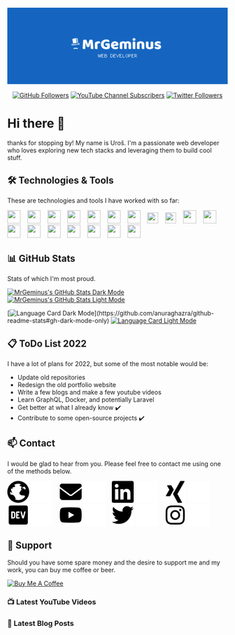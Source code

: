 ![MrGeminus Banner](./images/banner.svg)

<p align="center">
<a href="https://github.com/MrGeminus"><img alt="GitHub Followers" src="https://img.shields.io/github/followers/mrgeminus?logo=GitHub&style=for-the-badge"/></a>
<a href="https://www.youtube.com/channel/UC4QYa0Pb5OCidee70BWbtAA"><img alt="YouTube Channel Subscribers" src="https://img.shields.io/youtube/channel/subscribers/UC4QYa0Pb5OCidee70BWbtAA?color=blue&logo=YouTube&style=for-the-badge"/></a>
<a href="https://twitter.com/MrGeminus"><img alt="Twitter Followers" src="https://img.shields.io/twitter/follow/mrgeminus?color=blue&label=FOLLOWERS&logo=Twitter&logoColor=white&style=for-the-badge"/></a>
</p>

# Hi there :wave:

thanks for stopping by! My name is Uroš. I'm a passionate web developer who loves exploring new tech stacks and leveraging them to build cool stuff.

## :hammer_and_wrench: Technologies & Tools

These are technologies and tools I have worked with so far:

<div>
<img width="30" height="30" src="https://cdn.jsdelivr.net/gh/devicons/devicon/icons/html5/html5-plain.svg" />
&nbsp;&nbsp;
<img width="30" height="30"  src="https://cdn.jsdelivr.net/gh/devicons/devicon/icons/css3/css3-plain.svg" />
&nbsp;&nbsp;  
<img width="30" height="30"  src='https://cdn.jsdelivr.net/gh/devicons/devicon/icons/sass/sass-original.svg'>  
&nbsp;&nbsp;  
<img width="30" height="30"  src="https://cdn.jsdelivr.net/gh/devicons/devicon/icons/bootstrap/bootstrap-original.svg" />        
&nbsp;&nbsp;  
<img width="30" height="30"  src='https://cdn.jsdelivr.net/gh/devicons/devicon/icons/tailwindcss/tailwindcss-plain.svg'>
&nbsp;&nbsp;  
<img width="30" height="30"  src='https://cdn.jsdelivr.net/gh/devicons/devicon/icons/javascript/javascript-original.svg'>
&nbsp;&nbsp;  
<img width="30" height="30"  src='https://cdn.jsdelivr.net/gh/devicons/devicon/icons/typescript/typescript-original.svg'>
&nbsp;&nbsp;  
<img width="25" height="25"  src='https://cdn.jsdelivr.net/gh/devicons/devicon/icons/vuejs/vuejs-original.svg'>
&nbsp;&nbsp;  
<img width="25" height="25"  src='https://cdn.jsdelivr.net/gh/devicons/devicon/icons/nuxtjs/nuxtjs-original.svg'>
&nbsp;&nbsp;  
<img width="30" height="30"  src="https://cdn.jsdelivr.net/gh/devicons/devicon/icons/react/react-original.svg" />
&nbsp;&nbsp;
<img width="30" height="30" src="https://cdn.jsdelivr.net/gh/devicons/devicon/icons/eslint/eslint-original.svg" />
&nbsp;&nbsp;
<img width="30" height="30" src="https://cdn.jsdelivr.net/gh/devicons/devicon/icons/jest/jest-plain.svg" />
&nbsp;&nbsp;
<img width="30" height="30" src="https://cdn.jsdelivr.net/gh/devicons/devicon/icons/express/express-original-wordmark.svg" />
&nbsp;&nbsp;
<img width="30" height="30" src="https://cdn.jsdelivr.net/gh/devicons/devicon/icons/mongodb/mongodb-original.svg" />
&nbsp;&nbsp;
<img width="30" height="30"  src="https://cdn.jsdelivr.net/gh/devicons/devicon/icons/git/git-plain.svg" />
&nbsp;&nbsp;  
<img width="30" height="30"  src="https://cdn.jsdelivr.net/gh/devicons/devicon/icons/npm/npm-original-wordmark.svg" />
&nbsp;&nbsp;  
<img width="30" height="30"  src="https://cdn.jsdelivr.net/gh/devicons/devicon/icons/figma/figma-original.svg" /> 
&nbsp;&nbsp;  
<img width="30" height="30"  src="https://cdn.jsdelivr.net/gh/devicons/devicon/icons/vscode/vscode-original.svg" />  
</div>

## :bar_chart: GitHub Stats

Stats of which I'm most proud.

[![MrGeminus's GitHub Stats Dark Mode](https://github-readme-stats.vercel.app/api?username=MrGeminus&show_icons=true&title_color=C9D1D9&icon_color=1565C0&text_color=C9D1D9&bg_color=0D1117&border_color=30363D&ring_color=1565C0&include_all_commits=true&count_private=true#gh-dark-mode-only)](https://github.com/anuraghazra/github-readme-stats#gh-dark-mode-only)
[![MrGeminus's GitHub Stats Light Mode](https://github-readme-stats.vercel.app/api?username=MrGeminus&show_icons=true&title_color=24292F&icon_color=1565C0&text_color=24292F&bg_color=FFFFFF&border_color=D0D7DE&ring_color=1565C0&include_all_commits=true&count_private=true#gh-light-mode-only)](https://github.com/anuraghazra/github-readme-stats#gh-light-mode-only)

[![Language Card Dark Mode](https://github-readme-stats.vercel.app/api/top-langs/?username=MrGeminus&layout=compact&langs_count=9&card_width=379&title_color=C9D1D9&icon_color=1565C0&text_color=C9D1D9&bg_color=0D1117&border_color=30363D#gh-dark-mode-only")](https://github.com/anuraghazra/github-readme-stats#gh-dark-mode-only)
[![Language Card Light Mode](https://github-readme-stats.vercel.app/api/top-langs/?username=MrGeminus&layout=compact&langs_count=9&card_width=379&title_color=24292F&icon_color=1565C0&text_color=24292F&bg_color=FFFFFF&border_color=D0D7DE#gh-light-mode-only)](https://github.com/anuraghazra/github-readme-stats#gh-light-mode-only)

## :clipboard: ToDo List 2022

I have a lot of plans for 2022, but some of the most notable would be:

- Update old repositories
- Redesign the old portfolio website
- Write a few blogs and make a few youtube videos
- Learn GraphQL, Docker, and potentially Laravel
- Get better at what I already know ✔️
- Contribute to some open-source projects ✔️

## :mailbox: Contact

I would be glad to hear from you. Please feel free to contact me using one of the methods below.

[![Website](./icons/globe-dark.svg)](https://www.mrgeminus.com#gh-light-mode-only)
[![Website](./icons/globe-light.svg)](https://www.mrgeminus.com#gh-dark-mode-only)
&nbsp;&nbsp;
[![E-mail](./icons/envelope-dark.svg)](mailto:contact@mrgeminus.com#gh-light-mode-only)
[![E-mail](./icons/envelope-light.svg)](mailto:contact@mrgeminus.com#gh-dark-mode-only)
&nbsp;&nbsp;
[![LinkedIn](./icons/linkedin-dark.svg)](https://www.linkedin.com/in/mrgeminus/#gh-light-mode-only)
[![LinkedIn](./icons/linkedin-light.svg)](https://www.linkedin.com/in/mrgeminus/#gh-dark-mode-only)
&nbsp;&nbsp;
[![Xing](./icons/xing-dark.svg)](https://www.xing.com/profile/Uros_Tomic3/cv#gh-light-mode-only)
[![Xing](./icons/xing-light.svg)](https://www.xing.com/profile/Uros_Tomic3/cv#gh-dark-mode-only)
&nbsp;&nbsp;
[![DEV](./icons/dev-dark.svg)](https://dev.to/mrgeminus#gh-light-mode-only)
[![DEV](./icons/dev-light.svg)](https://dev.to/mrgeminus#gh-dark-mode-only)
&nbsp;&nbsp;
[![YouTube](./icons/youtube-dark.svg)](https://www.youtube.com/channel/UC4QYa0Pb5OCidee70BWbtAA#gh-light-mode-only)
[![YouTube](./icons/youtube-light.svg)](https://www.youtube.com/channel/UC4QYa0Pb5OCidee70BWbtAA#gh-dark-mode-only)
&nbsp;&nbsp;
[![Twitter](./icons/twitter-dark.svg)](https://twitter.com/MrGeminus#gh-light-mode-only)
[![Twitter](./icons/twitter-light.svg)](https://twitter.com/MrGeminus#gh-dark-mode-only)
&nbsp;&nbsp;
[![Instagram](./icons/instagram-dark.svg)](https://www.instagram.com/mr.geminus/#gh-light-mode-only)
[![Instagram](./icons/instagram-light.svg)](https://www.instagram.com/mr.geminus/#gh-dark-mode-only)

## :heartbeat: Support

Should you have some spare money and the desire to support me and my work, you can buy me coffee or beer.

[![Buy Me A Coffee](https://img.shields.io/badge/-Buy_Me_A_Coffee-%231565C0?style=for-the-badge&logo=buymeacoffee&logoColor=white)](https://buymeacoffee.com/mrgeminus)

### 📺 Latest YouTube Videos

<!-- YOUTUBE-VIDEO-LIST:START -->

<!-- YOUTUBE-VIDEO-LIST:END -->

### 📕 Latest Blog Posts

<!-- BLOG-POST-LIST:START -->

<!-- BLOG-POST-LIST:END -->
